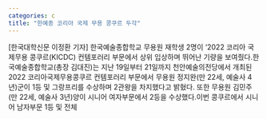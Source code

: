 ```yaml
---
categories: c
title: "한예종 코리아 국제 무용 콩쿠르 두각"
---
```

[한국대학신문 이정환 기자] 한국예술종합학교 무용원 재학생 2명이 ‘2022 코리아 국제무용 콩쿠르(KICDC) 컨템포러리 부문에서 상위 입상하며 뛰어난 기량을 보여줬다.한국예술종합학교(총장 김대진)는 지난 19일부터 21일까지 천안예술의전당에서 개최된 2022 코리아국제무용콩쿠르 컨템포러리 부문에서 무용원 정지완(만 22세, 예술사 4년)군이 1등 및 그랑프리를 수상하며 2관왕을 차지했다고 밝혔다. 또한 무용원 김민주(만 22세, 예술사 3년)양이 시니어 여자부문에서 2등을 수상했다.이번 콩쿠르에서 시니어 남자부문 1등 및 전체